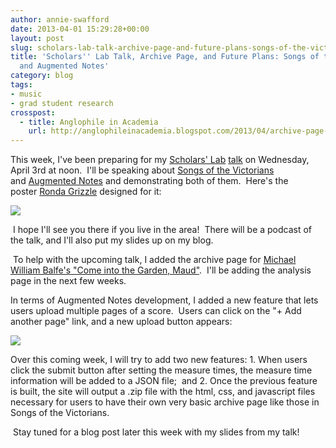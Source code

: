 ```yaml
---
author: annie-swafford
date: 2013-04-01 15:29:28+00:00
layout: post
slug: scholars-lab-talk-archive-page-and-future-plans-songs-of-the-victorians-and-augmented-notes
title: 'Scholars'' Lab Talk, Archive Page, and Future Plans: Songs of the Victorians
  and Augmented Notes'
category: blog
tags:
- music
- grad student research
crosspost:
  - title: Anglophile in Academia
    url: http://anglophileinacademia.blogspot.com/2013/04/archive-page-available-for-balfes-come.html
---
```




This week, I've been preparing for my [Scholars' Lab](http://www.scholarslab.org/) [talk](https://www.google.com/calendar/render?eid=ZGFhMmh0NjZ2NjNuOWk4NnBxOW0xYTMwcGcgOGlrOHBpcGQ2cjY1Z24zaHVyZWM2YWxpMWNAZw&ctz&pli=1&sf=true&output=xml) on Wednesday, April 3rd at noon.  I'll be speaking about [Songs of the Victorians](http://www.songsofthevictorians.com/)  and [Augmented Notes](http://augmentednotes.com/) and demonstrating both of them.  Here's the poster [Ronda Grizzle](http://www.scholarslab.org/people/ronda-grizzle/) designed for it:




[![](http://1.bp.blogspot.com/-N8UWFYwBeo8/UVmNBbCWH5I/AAAAAAAAAbo/wPQJxnWtPHM/s640/Screen+Shot+2013-04-01+at+9.34.14+AM.png)](http://1.bp.blogspot.com/-N8UWFYwBeo8/UVmNBbCWH5I/AAAAAAAAAbo/wPQJxnWtPHM/s1600/Screen+Shot+2013-04-01+at+9.34.14+AM.png)




 I hope I'll see you there if you live in the area!  There will be a podcast of the talk, and I'll also put my slides up on my blog.








 To help with the upcoming talk, I added the archive page for [Michael William Balfe's "Come into the Garden, Maud"](http://www.songsofthevictorians.com/balfe/archive.html).  I'll be adding the analysis page in the next few weeks.








In terms of Augmented Notes development, I added a new feature that lets users upload multiple pages of a score.  Users can click on the "+ Add another page" link, and a new upload button appears:




[![](http://3.bp.blogspot.com/-asL6Qtf4qm8/UVmNeOd78dI/AAAAAAAAAb4/OsgMkR6jDFY/s640/Screen+Shot+2013-04-01+at+9.36.34+AM.png)](http://3.bp.blogspot.com/-asL6Qtf4qm8/UVmNeOd78dI/AAAAAAAAAb4/OsgMkR6jDFY/s1600/Screen+Shot+2013-04-01+at+9.36.34+AM.png)

Over this coming week, I will try to add two new features: 1. When users click the submit button after setting the measure times, the measure time information will be added to a JSON file;  and 2. Once the previous feature is built, the site will output a .zip file with the html, css, and javascript files necessary for users to have their own very basic archive page like those in Songs of the Victorians.




 Stay tuned for a blog post later this week with my slides from my talk!
